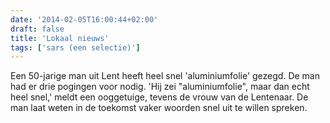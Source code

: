 ```yaml
---
date: '2014-02-05T16:00:44+02:00'
draft: false
title: 'Lokaal nieuws'
tags: ['sars (een selectie)']
---
```


Een 50-jarige man uit Lent heeft heel snel 'aluminiumfolie' gezegd. De man had er drie pogingen voor nodig. 'Hij zei "aluminiumfolie", maar dan echt heel snel,' meldt een ooggetuige, tevens de vrouw van de Lentenaar. De man laat weten in de toekomst vaker woorden snel uit te willen spreken. 
